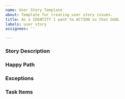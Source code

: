 ```yaml
---
name: User Story Template
about: Template for creating user story issues.
title: As a IDENTITY I want to ACTION so that GOAL
labels: user story
assignees: ''

---
```


### Story Description

### Happy Path

### Exceptions

### Task Items
